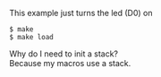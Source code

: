 This example just turns the led (D0) on

```
$ make
$ make load
```

Why do I need to init a stack?  
Because my macros use a stack.
